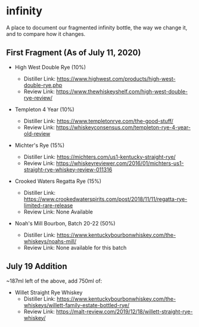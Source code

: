 # infinity

A place to document our fragmented infinity bottle, the way we change it, and to compare how it changes.

## First Fragment (As of July 11, 2020)

* High West Double Rye (10%)
  * Distiller Link: https://www.highwest.com/products/high-west-double-rye.php
  * Review Link: https://www.thewhiskeyshelf.com/high-west-double-rye-review/

* Templeton 4 Year (10%)
  * Distiller Link: https://www.templetonrye.com/the-good-stuff/
  * Review Link: https://whiskeyconsensus.com/templeton-rye-4-year-old-review

* Michter's Rye (15%)
  * Distiller Link: https://michters.com/us1-kentucky-straight-rye/
  * Review Link: https://whiskeyreviewer.com/2016/01/michters-us1-straight-rye-whiskey-review-011316

* Crooked Waters Regatta Rye (15%)
  * Distiller Link: https://www.crookedwaterspirits.com/post/2018/11/11/regatta-rye-limited-rare-release
  * Review Link: None Available

* Noah's Mill Bourbon, Batch 20-22 (50%)
  * Distiller Link: https://www.kentuckybourbonwhiskey.com/the-whiskeys/noahs-mill/
  * Review Link: None available for this batch

## July 19 Addition

~187ml left of the above, add 750ml of:

* Willet Straight Rye Whiskey
  * Distiller Link: https://www.kentuckybourbonwhiskey.com/the-whiskeys/willett-family-estate-bottled-rye/
  * Review Link: https://malt-review.com/2019/12/18/willett-straight-rye-whiskey/
